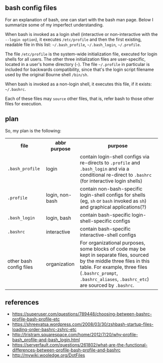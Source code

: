 ## bash config files

For an explanation of bash, one can start with the bash man page.  Below I
summarize some of my imperfect understanding.

When bash is invoked as a login shell (interactive or non-interactive with the
`--login option`), it executes `/etc/profile` and then the first existing,
readable file in this list: `~/.bash_profile`, `~/.bash_login`, `~/.profile`.

The file `/etc/profile` is the system-wide initialization file, executed for
login shells for all users.  The other three initialization files are
user-specific, located in a user's home directory (<code>~</code>).  The file
`~/.profile` in particular is included for backwards compatibility, since that's
the login script filename used by the original Bourne shell `/bin/sh`.

When bash is invoked as a non-login shell, it executes this file, if it exists:
`~/.bashrc`.

Each of these files may `source` other files, that is, refer bash to those other
files for execution.


## plan

So, my plan is the following:

<table>
  <tbody>
    <tr>
      <th> file         </th>
      <th> abbr purpose </th>
      <th> purpose      </th>
    </tr>
    <tr>
      <td>  <code>.bash_profile</code>
      </td>
      <td>  login
      </td>
      <td>  contain login-shell configs via re-directs to <code>.profile</code>
            and <code>.bash_login</code> and via a conditional re-direct to
            <code>.bashrc</code> (for interactive login shells)
      </td>
    </tr>
    <tr>
      <td>  <code>.profile</code>
      </td>
      <td>  login, non-bash
      </td>
      <td>  contain non-bash-specific login-shell configs for shells (eg,
            <code>sh</code> or <code>bash</code> invoked as <code>sh</code>)
            and graphical applications(?)
      </td>
    </tr>
    <tr>
      <td>  <code>.bash_login</code>
      </td>
      <td>  login, bash
      </td>
      <td>  contain bash-specific login-shell-specific configs
      </td>
    </tr>
    <tr>
      <td> <code>.bashrc</code>
      </td>
      <td>  interactive
      </td>
      <td>  contain bash-specific interactive-shell configs
      </td>
    </tr>
    <tr>
      <td>  other bash config files
      </td>
      <td>  organization
      </td>
      <td>  For organizational purposes, some blocks of code may be kept in
            separate files, sourced by the middle three files in this table.
            For example, three files (<code>.bashrc_prompt</code>,
            <code>.bashrc_aliases</code>, <code>.bashrc_etc</code>) are sourced
            by <code>.bashrc</code>.
      </td>
    </tr>
  </tbody>
</table>


## references

* https://superuser.com/questions/789448/choosing-between-bashrc-profile-bash-profile-etc
* https://shreevatsa.wordpress.com/2008/03/30/zshbash-startup-files-loading-order-bashrc-zshrc-etc
* http://tristram.squarespace.com/home/2012/7/20/why-profile-bash_profile-and-bash_login.html
* https://serverfault.com/questions/261802/what-are-the-functional-differences-between-profile-bash-profile-and-bashrc
* http://mywiki.wooledge.org/DotFiles

